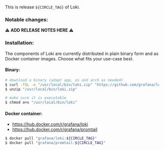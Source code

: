 This is release `${CIRCLE_TAG}` of Loki.

### Notable changes:
:warning: **ADD RELEASE NOTES HERE** :warning:

### Installation:
The components of Loki are currently distributed in plain binary form and as Docker container images. Choose what fits your use-case best.

#### Binary:
```bash
# download a binary (adapt app, os and arch as needed)
$ curl -fSL -o "/usr/local/bin/loki.zip" "https://github.com/grafana/loki/releases/download/${CIRCLE_TAG}/loki-linux-amd64.zip"
$ unzip "/usr/local/bin/loki.zip"

# make sure it is executable
$ chmod a+x "/usr/local/bin/loki"
```

#### Docker container:
* https://hub.docker.com/r/grafana/loki
* https://hub.docker.com/r/grafana/promtail
```bash
$ docker pull "grafana/loki:${CIRCLE_TAG}"
$ docker pull "grafana/promtail:${CIRCLE_TAG}"
```
